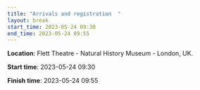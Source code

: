 ```yaml
---
title: "Arrivals and registration  "
layout: break
start_time: 2023-05-24 09:30
end_time: 2023-05-24 09:55
---
```



**Location**: Flett Theatre - Natural History Museum - London, UK.

**Start time**: 2023-05-24 09:30

**Finish time**: 2023-05-24 09:55

